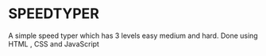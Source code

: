 # SPEEDTYPER
A simple speed typer which has 3 levels easy medium and hard. Done using HTML , CSS and JavaScript
